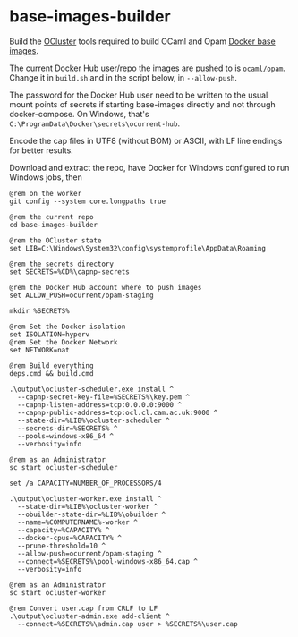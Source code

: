 # base-images-builder

Build the [OCluster][ocluster] tools required to build OCaml and Opam
[Docker base images][docker-base-images].

The current Docker Hub user/repo the images are pushed to is
[`ocaml/opam`][docker-hub]. Change it in `build.sh` and in the script
below, in `--allow-push`.

The password for the Docker Hub user need to be written to the usual
mount points of secrets if starting base-images directly and not
through docker-compose. On Windows, that's
`C:\ProgramData\Docker\secrets\ocurrent-hub`.

Encode the cap files in UTF8 (without BOM) or ASCII, with LF line
endings for better results.

Download and extract the repo, have Docker for Windows configured to
run Windows jobs, then

``` batchfile
@rem on the worker
git config --system core.longpaths true

@rem the current repo
cd base-images-builder

@rem the OCluster state
set LIB=C:\Windows\System32\config\systemprofile\AppData\Roaming

@rem the secrets directory
set SECRETS=%CD%\capnp-secrets

@rem the Docker Hub account where to push images
set ALLOW_PUSH=ocurrent/opam-staging

mkdir %SECRETS%

@rem Set the Docker isolation
set ISOLATION=hyperv
@rem Set the Docker Network
set NETWORK=nat

@rem Build everything
deps.cmd && build.cmd

.\output\ocluster-scheduler.exe install ^
  --capnp-secret-key-file=%SECRETS%\key.pem ^
  --capnp-listen-address=tcp:0.0.0.0:9000 ^
  --capnp-public-address=tcp:ocl.cl.cam.ac.uk:9000 ^
  --state-dir=%LIB%\ocluster-scheduler ^
  --secrets-dir=%SECRETS% ^
  --pools=windows-x86_64 ^
  --verbosity=info

@rem as an Administrator
sc start ocluster-scheduler

set /a CAPACITY=NUMBER_OF_PROCESSORS/4

.\output\ocluster-worker.exe install ^
  --state-dir=%LIB%\ocluster-worker ^
  --obuilder-state-dir=%LIB%\obuilder ^
  --name=%COMPUTERNAME%-worker ^
  --capacity=%CAPACITY% ^
  --docker-cpus=%CAPACITY% ^
  --prune-threshold=10 ^
  --allow-push=ocurrent/opam-staging ^
  --connect=%SECRETS%\pool-windows-x86_64.cap ^
  --verbosity=info

@rem as an Administrator
sc start ocluster-worker

@rem Convert user.cap from CRLF to LF
.\output\ocluster-admin.exe add-client ^
  --connect=%SECRETS%\admin.cap user > %SECRETS%\user.cap
```

[ocluster]: https://github.com/ocurrent/ocluster/
[docker-base-images]: https://github.com/ocurrent/docker-base-images
[docker-hub]: https://hub.docker.com/r/ocaml/opam/tags?ordering=-name&name=windows&page=1
